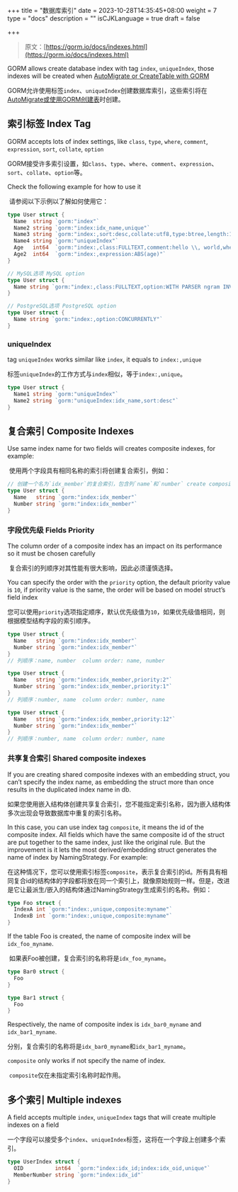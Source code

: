 +++
title = "数据库索引"
date = 2023-10-28T14:35:45+08:00
weight = 7
type = "docs"
description = ""
isCJKLanguage = true
draft = false

+++

> 原文：[https://gorm.io/docs/indexes.html](https://gorm.io/docs/indexes.html)

GORM allows create database index with tag `index`, `uniqueIndex`, those indexes will be created when [AutoMigrate or CreateTable with GORM](https://gorm.io/docs/migration.html)

​	GORM允许使用标签`index`、`uniqueIndex`创建数据库索引，这些索引将在[AutoMigrate或使用GORM创建表](https://gorm.io/docs/migration.html)时创建。

## 索引标签 Index Tag

GORM accepts lots of index settings, like `class`, `type`, `where`, `comment`, `expression`, `sort`, `collate`, `option`

​	GORM接受许多索引设置，如`class`、`type`、`where`、`comment`、`expression`、`sort`、`collate`、`option`等。

Check the following example for how to use it

​	请参阅以下示例以了解如何使用它：

``` go
type User struct {
  Name  string `gorm:"index"`
  Name2 string `gorm:"index:idx_name,unique"`
  Name3 string `gorm:"index:,sort:desc,collate:utf8,type:btree,length:10,where:name3 != 'jinzhu'"`
  Name4 string `gorm:"uniqueIndex"`
  Age   int64  `gorm:"index:,class:FULLTEXT,comment:hello \\, world,where:age > 10"`
  Age2  int64  `gorm:"index:,expression:ABS(age)"`
}

// MySQL选项 MySQL option
type User struct {
  Name string `gorm:"index:,class:FULLTEXT,option:WITH PARSER ngram INVISIBLE"`
}

// PostgreSQL选项 PostgreSQL option
type User struct {
  Name string `gorm:"index:,option:CONCURRENTLY"`
}
```

### uniqueIndex

tag `uniqueIndex` works similar like `index`, it equals to `index:,unique`

​	标签`uniqueIndex`的工作方式与`index`相似，等于`index:,unique`。

``` go
type User struct {
  Name1 string `gorm:"uniqueIndex"`
  Name2 string `gorm:"uniqueIndex:idx_name,sort:desc"`
}
```

## 复合索引 Composite Indexes

Use same index name for two fields will creates composite indexes, for example:

​	使用两个字段具有相同名称的索引将创建复合索引，例如：

``` go
// 创建一个名为`idx_member`的复合索引，包含列`name`和`number` create composite index `idx_member` with columns `name`, `number`
type User struct {
  Name   string `gorm:"index:idx_member"`
  Number string `gorm:"index:idx_member"`
}
```

### 字段优先级 Fields Priority

The column order of a composite index has an impact on its performance so it must be chosen carefully

​	复合索引的列顺序对其性能有很大影响，因此必须谨慎选择。

You can specify the order with the `priority` option, the default priority value is `10`, if priority value is the same, the order will be based on model struct’s field index

​	您可以使用`priority`选项指定顺序，默认优先级值为`10`，如果优先级值相同，则根据模型结构字段的索引顺序。

``` go
type User struct {
  Name   string `gorm:"index:idx_member"`
  Number string `gorm:"index:idx_member"`
}
// 列顺序：name, number  column order: name, number

type User struct {
  Name   string `gorm:"index:idx_member,priority:2"`
  Number string `gorm:"index:idx_member,priority:1"`
}
// 列顺序：number, name  column order: number, name

type User struct {
  Name   string `gorm:"index:idx_member,priority:12"`
  Number string `gorm:"index:idx_member"`
}
// 列顺序：number, name  column order: number, name
```

### 共享复合索引 Shared composite indexes

If you are creating shared composite indexes with an embedding struct, you can’t specify the index name, as embedding the struct more than once results in the duplicated index name in db.

​	如果您使用嵌入结构体创建共享复合索引，您不能指定索引名称，因为嵌入结构体多次出现会导致数据库中重复的索引名称。

In this case, you can use index tag `composite`, it means the id of the composite index. All fields which have the same composite id of the struct are put together to the same index, just like the original rule. But the improvement is it lets the most derived/embedding struct generates the name of index by NamingStrategy. For example:

​	在这种情况下，您可以使用索引标签`composite`，表示复合索引的id。所有具有相同复合id的结构体的字段都将放在同一个索引上，就像原始规则一样。但是，改进是它让最派生/嵌入的结构体通过NamingStrategy生成索引的名称。例如：

``` go
type Foo struct {
  IndexA int `gorm:"index:,unique,composite:myname"`
  IndexB int `gorm:"index:,unique,composite:myname"`
}
```

If the table Foo is created, the name of composite index will be `idx_foo_myname`.

​	如果表Foo被创建，复合索引的名称将是`idx_foo_myname`。

``` go
type Bar0 struct {
  Foo
}

type Bar1 struct {
  Foo
}
```

Respectively, the name of composite index is `idx_bar0_myname` and `idx_bar1_myname`.

​	分别，复合索引的名称将是`idx_bar0_myname`和`idx_bar1_myname`。

`composite` only works if not specify the name of index.

​	`composite`仅在未指定索引名称时起作用。

## 多个索引 Multiple indexes

A field accepts multiple `index`, `uniqueIndex` tags that will create multiple indexes on a field

一个字段可以接受多个`index`、`uniqueIndex`标签，这将在一个字段上创建多个索引。

``` go
type UserIndex struct {
  OID          int64  `gorm:"index:idx_id;index:idx_oid,unique"`
  MemberNumber string `gorm:"index:idx_id"`
}
```